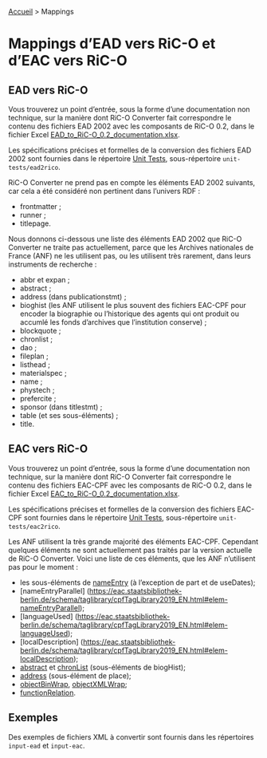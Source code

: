 [Accueil](index.md) > Mappings

# Mappings d’EAD vers RiC-O et d’EAC vers RiC-O

## EAD vers RiC-O

Vous trouverez un point d’entrée, sous la forme d’une documentation non technique, sur la manière dont RiC-O Converter fait correspondre le contenu des fichiers EAD 2002 avec les composants de RiC-O 0.2, dans le fichier Excel [EAD_to_RiC-O_0.2_documentation.xlsx](../EAD_to_RiC-O_0.2_documentation.xlsx).

Les spécifications précises et formelles de la conversion des fichiers EAD 2002 sont fournies dans le répertoire [Unit Tests](UnitTests.md), sous-répertoire `unit-tests/ead2rico`.

RiC-O Converter ne prend pas en compte les éléments EAD 2002 suivants, car cela a été considéré non pertinent dans l’univers RDF : 

- frontmatter ;
- runner ;
- titlepage.

Nous donnons ci-dessous une liste des éléments EAD 2002 que RiC-O Converter ne traite pas actuellement, parce que les Archives nationales de France (ANF) ne les utilisent pas, ou les utilisent très rarement, dans leurs instruments de recherche : 

- abbr et expan ;
- abstract ;
- address (dans publicationstmt) ;
- bioghist (les ANF utilisent le plus souvent des fichiers EAC-CPF pour encoder la biographie ou l’historique des agents qui ont produit ou accumlé les fonds d’archives que l’institution conserve) ;
- blockquote ;
- chronlist ;
- dao ;
- fileplan ;
- listhead ;
- materialspec ;
- name ;
- phystech ;
- prefercite ;
- sponsor (dans titlestmt) ;
- table (et ses sous-éléments) ;
- title.

## EAC vers RiC-O

Vous trouverez un point d’entrée, sous la forme d’une documentation non technique, sur la manière dont RiC-O Converter fait correspondre le contenu des fichiers EAC-CPF avec les composants de RiC-O 0.2, dans le fichier Excel [EAC_to_RiC-O_0.2_documentation.xlsx](../EAC_to_RiC-O_0.2_documentation.xlsx).

Les spécifications précises et formelles de la conversion des fichiers EAC-CPF sont fournies dans le répertoire [Unit Tests](UnitTests.md), sous-répertoire `unit-tests/eac2rico`.

Les ANF utilisent la très grande majorité des éléments EAC-CPF. Cependant quelques éléments ne sont actuellement pas traités par la version actuelle de RiC-O Converter. Voici une liste de ces éléments, que les ANF n’utilisent pas pour le moment :

- les sous-éléments de [nameEntry](https://eac.staatsbibliothek-berlin.de/schema/taglibrary/cpfTagLibrary2019_EN.html#elem-nameEntry) (à l’exception de part et de useDates);
- [nameEntryParallel] (https://eac.staatsbibliothek-berlin.de/schema/taglibrary/cpfTagLibrary2019_EN.html#elem-nameEntryParallel);
- [languageUsed] (https://eac.staatsbibliothek-berlin.de/schema/taglibrary/cpfTagLibrary2019_EN.html#elem-languageUsed);
- [localDescription] (https://eac.staatsbibliothek-berlin.de/schema/taglibrary/cpfTagLibrary2019_EN.html#elem-localDescription);
- [abstract](https://eac.staatsbibliothek-berlin.de/schema/taglibrary/cpfTagLibrary2019_EN.html#elem-abstract) et [chronList](https://eac.staatsbibliothek-berlin.de/schema/taglibrary/cpfTagLibrary2019_EN.html#elem-chronList) (sous-éléments de biogHist);
- [address](https://eac.staatsbibliothek-berlin.de/schema/taglibrary/cpfTagLibrary2019_EN.html#elem-address) (sous-élément de place);
- [objectBinWrap](https://eac.staatsbibliothek-berlin.de/schema/taglibrary/cpfTagLibrary2019_EN.html#elem-objectBinWrap),  [objectXMLWrap](https://eac.staatsbibliothek-berlin.de/schema/taglibrary/cpfTagLibrary2019_EN.html#elem-objectXMLWrap);
- [functionRelation](https://eac.staatsbibliothek-berlin.de/schema/taglibrary/cpfTagLibrary2019_EN.html#elem-functionRelation).


## Exemples

Des exemples de fichiers XML à convertir sont fournis dans les répertoires `input-ead` et `input-eac`.

